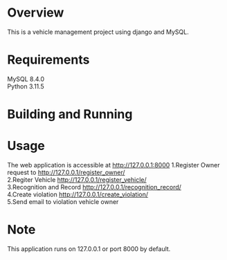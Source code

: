 # Overview
This is a vehicle management project using django and MySQL.

# Requirements
  MySQL 8.4.0  
  Python 3.11.5

# Building and Running

# Usage
  The web application is accessible at http://127.0.0.1:8000
  1.Register Owner request to http://127.0.0.1/register_owner/  
  2.Regiter Vehicle http://127.0.0.1/register_vehicle/  
  3.Recognition and Record http://127.0.0.1/recognition_record/  
  4.Create violation http://127.0.0.1/create_violation/  
  5.Send email to violation vehicle owner  
  
# Note  
This application runs on 127.0.0.1 or port 8000 by default.

